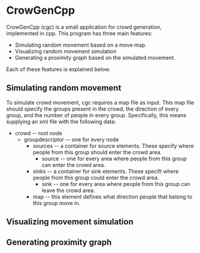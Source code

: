 
# CrowGenCpp

CrowGenCpp (cgc) is a small application for crowd generation, implemented in
cpp. This program has three main features:

 - Simulating random movement based on a move map.
 - Visualizing random movement simulation
 - Generating a proximity graph based on the simulated movement.

Each of these features is explained below.

## Simulating random movement

To simulate crowd movement, cgc requires a map file as input. This map file
should specify the groups present in the crowd, the direction of every group,
and the number of people in every group. Specifically, this means supplying an
xml file with the following data:

  - crowd -- root node
    - groupdescriptor -- one for every node
      - sources -- a container for source elements. These specify where people
        from this group should enter the crowd area.
        - source -- one for every area where people from this group can enter
          the crowd area.
      - sinks -- a container for sink elements. These specift where people from
        this group could enter the crowd area.
        - sink -- one for every area where people from this group can leave the
          crowd area.
      - map -- this element defines what direction people that belong to this
        group move in.

## Visualizing movement simulation

## Generating proximity graph


